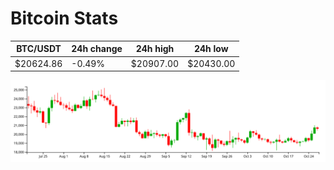 # Bitcoin Stats

BTC/USDT|24h change|24h high|24h low|
|---|---|---|---|
|$20624.86|-0.49%|$20907.00|$20430.00|

<img src="./chart.svg">
